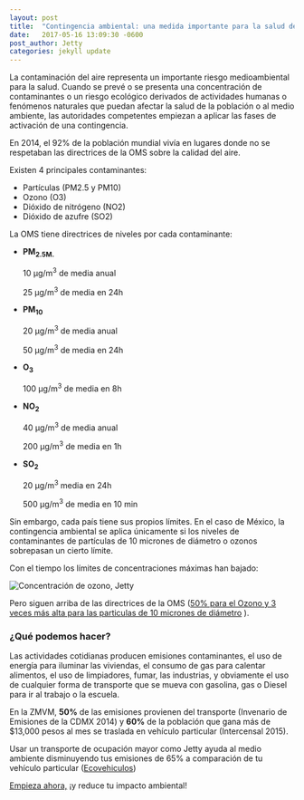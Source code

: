 ```yaml
---
layout: post
title:  "Contingencia ambiental: una medida importante para la salud de todos."
date:   2017-05-16 13:09:30 -0600
post_author: Jetty
categories: jekyll update
---
```


La contaminación del aire representa un importante riesgo medioambiental para la salud. Cuando se prevé o se presenta una concentración de contaminantes o un riesgo ecológico derivados de actividades humanas o fenómenos naturales que puedan afectar la salud de la población o al medio ambiente, las autoridades competentes empiezan a aplicar las fases de activación de una contingencia.

En 2014, el 92% de la población mundial vivía en lugares donde no se respetaban las directrices de la OMS sobre la calidad del aire.

Existen 4 principales contaminantes:

<ul>
  <li>Partículas (PM2.5 y PM10)</li>
  <li>Ozono (O3)</li>
  <li>Dióxido de nitrógeno (NO2)</li>
  <li>Dióxido de azufre (SO2)</li>
</ul>

La OMS tiene directrices de niveles por cada contaminante:

<ul>
  <li>
    <strong>PM<sub>2.5M.</sub></strong>
    <p>10 μg/m<sup>3</sup> de media anual</p>
    <p>25 μg/m<sup>3</sup> de media en 24h</p>
  </li>
  <li>
    <strong>PM<sub>10</sub></strong>
    <p>20 μg/m<sup>3</sup> de media anual</p>
    <p>50 μg/m<sup>3</sup> de media en 24h</p>
  </li>
  <li>
    <strong>O<sub>3</sub></strong>
    <p>100 μg/m<sup>3</sup> de media en 8h</p>
  </li>
  <li>
    <strong>NO<sub>2</sub></strong>
    <p>40 μg/m<sup>3</sup> de media anual</p>
    <p>200 μg/m<sup>3</sup> de media en 1h</p>
  </li>
  <li>
    <strong>SO<sub>2</sub></strong>
    <p>20 μg/m<sup>3</sup> media en 24h</p>
    <p>500 μg/m<sup>3</sup> de media en 10 min</p>
  </li>
</ul>

Sin embargo, cada país tiene sus propios límites. En el caso de México, la contingencia ambiental se aplica únicamente si los niveles de contaminantes de partículas de 10 micrones de diámetro o ozonos sobrepasan un cierto límite.

Con el tiempo los límites de concentraciones máximas han bajado:

![Concentración de ozono, Jetty]({{site.baseurl}}/imgs-blog/concentracion-de-ozono.png)

Pero siguen arriba de las directrices de la OMS ([50% para el Ozono y 3 veces más alta para las particulas de 10 micrones de diámetro][50-ozono] ).

<h3>¿Qué podemos hacer?</h3>
Las actividades cotidianas producen emisiones contaminantes, el uso de energía para iluminar las viviendas, el consumo de gas para calentar alimentos, el uso de limpiadores, fumar, las industrias, y obviamente el uso de cualquier forma de transporte que se mueva con gasolina, gas o Diesel para ir al trabajo o la escuela.

En la ZMVM, <b>50%</b> de las emisiones provienen del transporte (Invenario de Emisiones de la CDMX 2014) y <b>60%</b> de la población que gana más de $13,000 pesos al mes se traslada en vehículo particular (Intercensal 2015).

Usar un transporte de ocupación mayor como Jetty ayuda al medio ambiente disminuyendo tus emisiones de 65% a comparación de tu vehículo particular ([Ecovehiculos][eco])

[Empieza ahora,][jetty] ¡y reduce tu impacto ambiental!

[50-ozono]: http://www.aire.df.gob.mx/descargas/ultima-hora/calidad-aire/pcaa/pcaa-modificaciones.pdf
[eco]: http://ecovehiculos.gob.mx
[jetty]: http://www.jetty.mx
